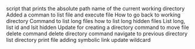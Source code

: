 script that prints the absolute path name of the current working directory
Added a comman to list file and execute file
How to go back to working directory
Command to list long files
how to list long hidden files
List long, list id and lsit hidden
Update for creating a directory
command to move file
delete command
delete directory command
navigate to previous directory
list directory
 print file 
adding symbolic link
update wildcard
